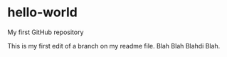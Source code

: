 # hello-world
My first GitHub repository

This is my first edit of a branch on my readme file.
Blah Blah Blahdi Blah.
